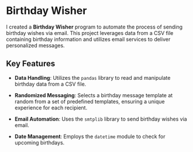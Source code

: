 # Birthday Wisher

I created a **Birthday Wisher** program to automate the process of sending birthday wishes via email.
This project leverages data from a CSV file containing birthday information and utilizes email services to deliver personalized messages.

## Key Features

- **Data Handling**: Utilizes the `pandas` library to read and manipulate birthday data from a CSV file.

- **Randomized Messaging**: Selects a birthday message template at random from a set of predefined templates, ensuring a unique experience for each recipient.

- **Email Automation**: Uses the `smtplib` library to send birthday wishes via email.

- **Date Management**: Employs the `datetime` module to check for upcoming birthdays.
